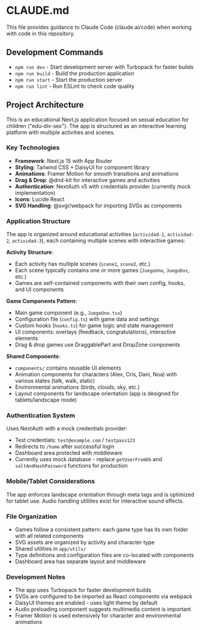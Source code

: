 # CLAUDE.md

This file provides guidance to Claude Code (claude.ai/code) when working with code in this repository.

## Development Commands

- `npm run dev` - Start development server with Turbopack for faster builds
- `npm run build` - Build the production application  
- `npm run start` - Start the production server
- `npm run lint` - Run ESLint to check code quality

## Project Architecture

This is an educational Next.js application focused on sexual education for children ("edu-div-sex"). The app is structured as an interactive learning platform with multiple activities and scenes.

### Key Technologies
- **Framework**: Next.js 15 with App Router
- **Styling**: Tailwind CSS + DaisyUI for component library
- **Animations**: Framer Motion for smooth transitions and animations
- **Drag & Drop**: @dnd-kit for interactive games and activities
- **Authentication**: NextAuth v5 with credentials provider (currently mock implementation)
- **Icons**: Lucide React
- **SVG Handling**: @svgr/webpack for importing SVGs as components

### Application Structure

The app is organized around educational activities (`actividad-1`, `actividad-2`, `actividad-3`), each containing multiple scenes with interactive games:

**Activity Structure**:
- Each activity has multiple scenes (`scene1`, `scene2`, etc.)
- Each scene typically contains one or more games (`JuegoUno`, `JuegoDos`, etc.)
- Games are self-contained components with their own config, hooks, and UI components

**Game Components Pattern**:
- Main game component (e.g., `JuegoUno.tsx`)
- Configuration file (`config.ts`) with game data and settings
- Custom hooks (`hooks.ts`) for game logic and state management
- UI components: overlays (feedback, congratulations), interactive elements
- Drag & drop games use DraggablePart and DropZone components

**Shared Components**:
- `components/` contains reusable UI elements
- Animation components for characters (Alex, Cris, Dani, Noa) with various states (talk, walk, static)
- Environmental animations (birds, clouds, sky, etc.)
- Layout components for landscape orientation (app is designed for tablets/landscape mode)

### Authentication System

Uses NextAuth with a mock credentials provider:
- Test credentials: `test@example.com` / `testpass123`
- Redirects to `/home` after successful login
- Dashboard area protected with middleware
- Currently uses mock database - replace `getUserFromDb` and `saltAndHashPassword` functions for production

### Mobile/Tablet Considerations

The app enforces landscape orientation through meta tags and is optimized for tablet use. Audio handling utilities exist for interactive sound effects.

### File Organization

- Games follow a consistent pattern: each game type has its own folder with all related components
- SVG assets are organized by activity and character type
- Shared utilities in `app/utils/`
- Type definitions and configuration files are co-located with components
- Dashboard area has separate layout and middleware

### Development Notes

- The app uses Turbopack for faster development builds
- SVGs are configured to be imported as React components via webpack
- DaisyUI themes are enabled - uses light theme by default
- Audio preloading component suggests multimedia content is important
- Framer Motion is used extensively for character and environmental animations